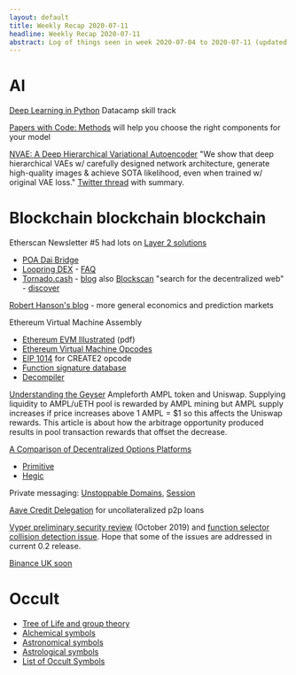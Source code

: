 ```yaml
---
layout: default
title: Weekly Recap 2020-07-11
headline: Weekly Recap 2020-07-11
abstract: Log of things seen in week 2020-07-04 to 2020-07-11 (updated mid week)
---
```


# AI
[Deep Learning in Python](https://learn.datacamp.com/skill-tracks/deep-learning-in-python) Datacamp skill track

[Papers with Code: Methods](https://paperswithcode.com/methods) will help you choose the right components for your model

[NVAE: A Deep Hierarchical Variational Autoencoder](https://arxiv.org/abs/2007.03898) "We show that deep hierarchical VAEs w/ carefully designed network architecture, generate high-quality images & achieve SOTA likelihood, even when trained w/ original VAE loss."  [Twitter thread](https://twitter.com/ArashVahdat/status/1281036985981825024) with summary.




# Blockchain blockchain blockchain

Etherscan Newsletter \#5 had lots on [Layer 2 solutions](https://medium.com/etherscan-blog/layer-2-a-mainnet-explorers-look-at-early-uses-5be154af64e4)
* [POA Dai Bridge](https://dai-bridge.poa.network/)
* [Loopring DEX](https://loopring.io/trade/LRC-USDT) - [FAQ](https://medium.com/loopring-protocol/loopring-exchange-faq-196d6c40f6cf)
* [Tornado.cash](http://pages.tornado.cash/) - [blog](https://medium.com/@tornado.cash/introducing-private-transactions-on-ethereum-now-42ee915babe0)
also [Blockscan](https://medium.com/etherscan-blog/blockscan-the-search-engine-for-a-decentralized-web-20b4d3d20efb) "search for the decentralized web" - [discover](https://blockscan.com/discover)

[Robert Hanson's blog](http://www.overcomingbias.com/) - more general economics and prediction markets

Ethereum Virtual Machine Assembly
* [Ethereum EVM Illustrated](https://takenobu-hs.github.io/downloads/ethereum_evm_illustrated.pdf) (pdf)
* [Ethereum Virtual Machine Opcodes](https://ethervm.io/)
* [EIP 1014](https://github.com/ethereum/EIPs/blob/master/EIPS/eip-1014.md) for CREATE2 opcode
* [Function signature database](https://www.4byte.directory/)
* [Decompiler](https://ethervm.io/decompile)

[Understanding the Geyser](https://www.ampltalk.org/app/forum/ampl-geyser-19/topic/understanding-the-ampl-uniswap-42/) Ampleforth AMPL token and Uniswap.  Supplying liquidity to AMPL/uETH pool is rewarded by AMPL mining but AMPL supply increases if price increases above 1 AMPL = \$1 so this affects the Uniswap rewards.  This article is about how the arbitrage opportunity produced results in pool transaction rewards that offset the decrease.

[A Comparison of Decentralized Options Platforms](https://medium.com/coinmonks/a-comparison-of-decentralized-options-platforms-140b1421c71c) 
* [Primitive](https://docs.primitive.finance/)
* [Hegic](https://www.hegic.co/)

Private messaging: [Unstoppable Domains](https://unstoppabledomains.com/chat), [Session](https://getsession.org/)

[Aave Credit Delegation](https://twitter.com/StaniKulechov/status/1280500974176612352) for uncollateralized p2p loans

[Vyper preliminary security review](https://diligence.consensys.net/blog/2019/10/vyper-preliminary-security-review/) (October 2019) and [function selector collision detection issue](https://diligence.consensys.net/blog/2019/09/vyper-here-be-snakes/).  Hope that some of the issues are addressed in current 0.2 release.

[Binance UK soon](https://www.binance.com/en/blog/421499824684900674/Binance-Announces-the-Acquisition-of-an-FCARegulated-Entity-)


# Occult 
* [Tree of Life and group theory](http://www.smphillips.mysite.com/tree-of-life-42.html)
* [Alchemical symbols](https://en.wikipedia.org/wiki/Alchemical_symbol)
* [Astronomical symbols](https://en.wikipedia.org/wiki/Astronomical_symbols)
* [Astrological symbols](https://en.wikipedia.org/wiki/Astrological_symbols)
* [List of Occult Symbols](https://en.wikipedia.org/wiki/List_of_occult_symbols)

